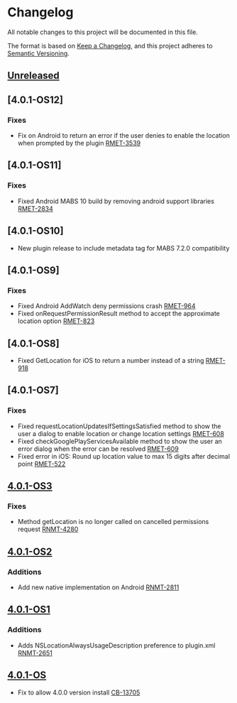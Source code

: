 # Changelog
All notable changes to this project will be documented in this file.

The format is based on [Keep a Changelog](https://keepachangelog.com/en/1.0.0/),
and this project adheres to [Semantic Versioning](https://semver.org/spec/v2.0.0.html).

## [Unreleased]

## [4.0.1-OS12]
### Fixes
- Fix on Android to return an error if the user denies to enable the location when prompted by the plugin [RMET-3539](https://outsystemsrd.atlassian.net/browse/RMET-3539)

## [4.0.1-OS11]
### Fixes
- Fixed Android MABS 10 build by removing android support libraries [RMET-2834](https://outsystemsrd.atlassian.net/browse/RMET-2834)

## [4.0.1-OS10]
- New plugin release to include metadata tag for MABS 7.2.0 compatibility

## [4.0.1-OS9]
### Fixes
- Fixed Android AddWatch deny permissions crash [RMET-964](https://outsystemsrd.atlassian.net/browse/RMET-964)
- Fixed onRequestPermissionResult method to accept the approximate location option [RMET-823](https://outsystemsrd.atlassian.net/browse/RMET-823)

## [4.0.1-OS8]
- Fixed GetLocation for iOS to return a number instead of a string [RMET-918](https://outsystemsrd.atlassian.net/browse/RMET-918)

## [4.0.1-OS7]
### Fixes
- Fixed requestLocationUpdatesIfSettingsSatisfied method to show the user a dialog to enable location or change location settings [RMET-608](https://outsystemsrd.atlassian.net/browse/RMET-608)
- Fixed checkGooglePlayServicesAvailable method to show the user an error dialog when the error can be resolved [RMET-609](https://outsystemsrd.atlassian.net/browse/RMET-609)
- Fixed error in iOS: Round up location value to max 15 digits after decimal point [RMET-522](https://outsystemsrd.atlassian.net/browse/RMET-522)

## [4.0.1-OS3]
### Fixes
- Method getLocation is no longer called on cancelled permissions request [RNMT-4280](https://outsystemsrd.atlassian.net/browse/RNMT-4280)

## [4.0.1-OS2]

### Additions

- Add new native implementation on Android [RNMT-2811](https://outsystemsrd.atlassian.net/browse/RNMT-2811)

## [4.0.1-OS1]

### Additions
- Adds NSLocationAlwaysUsageDescription preference to plugin.xml [RNMT-2651](https://outsystemsrd.atlassian.net/browse/RNMT-2651)

## [4.0.1-OS]
- Fix to allow 4.0.0 version install [CB-13705](https://issues.apache.org/jira/browse/CB-13705)

[Unreleased]: https://github.com/OutSystems/cordova-plugin-geolocation/compare/4.0.1-OS...HEAD
[4.0.1-OS3]: https://github.com/OutSystems/cordova-plugin-geolocation/compare/4.0.1-OS2...4.0.1-OS3
[4.0.1-OS2]: https://github.com/OutSystems/cordova-plugin-geolocation/compare/4.0.1-OS1...4.0.1-OS2
[4.0.1-OS1]: https://github.com/OutSystems/cordova-plugin-geolocation/compare/4.0.1-OS...4.0.1-OS1
[4.0.1-OS]: https://github.com/OutSystems/cordova-plugin-geolocation/compare/4.0.1...4.0.1-OS